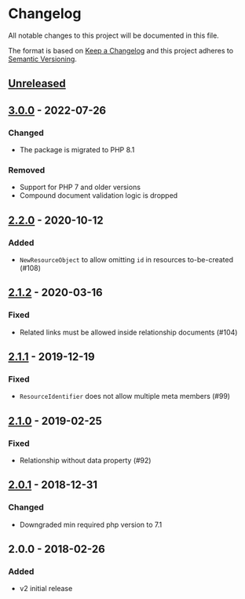 # Changelog
All notable changes to this project will be documented in this file.

The format is based on [Keep a Changelog](http://keepachangelog.com/en/1.0.0/)
and this project adheres to [Semantic Versioning](http://semver.org/spec/v2.0.0.html).

## [Unreleased]

## [3.0.0] - 2022-07-26
### Changed
- The package is migrated to PHP 8.1

### Removed
- Support for PHP 7 and older versions
- Compound document validation logic is dropped

## [2.2.0] - 2020-10-12
### Added
- `NewResourceObject` to allow omitting `id` in resources to-be-created (#108)

## [2.1.2] - 2020-03-16
### Fixed
- Related links must be allowed inside relationship documents (#104)

## [2.1.1] - 2019-12-19
### Fixed
- `ResourceIdentifier` does not allow multiple meta members (#99)

## [2.1.0] - 2019-02-25
### Fixed
- Relationship without data property (#92)

## [2.0.1] - 2018-12-31
### Changed
- Downgraded min required php version to 7.1

## 2.0.0 - 2018-02-26
### Added
- v2 initial release

[Unreleased]: https://github.com/json-api-php/json-api/compare/3.0.0...HEAD
[3.0.0]: https://github.com/json-api-php/json-api/compare/2.2.2...3.0.0
[2.2.0]: https://github.com/json-api-php/json-api/compare/2.1.2...2.2.0
[2.1.2]: https://github.com/json-api-php/json-api/compare/2.1.1...2.1.2
[2.1.1]: https://github.com/json-api-php/json-api/compare/2.1.0...2.1.1
[2.1.0]: https://github.com/json-api-php/json-api/compare/2.0.1...2.1.0
[2.0.1]: https://github.com/json-api-php/json-api/compare/2.0.0...2.0.1
